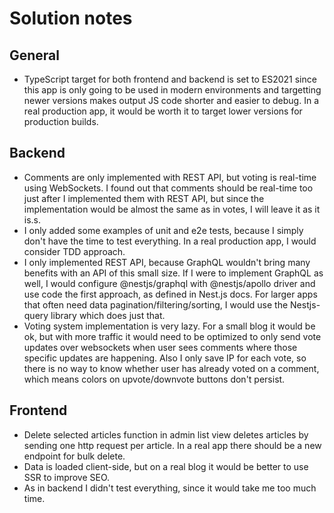 # Solution notes

## General

- TypeScript target for both frontend and backend is set to ES2021 since this app is only going to be used in modern environments and targetting newer versions makes output JS code shorter and easier to debug. In a real production app, it would be worth it to target lower versions for production builds.

## Backend

- Comments are only implemented with REST API, but voting is real-time using WebSockets. I found out that comments should be real-time too just after I implemented them with REST API, but since the implementation would be almost the same as in votes, I will leave it as it is.s.
- I only added some examples of unit and e2e tests, because I simply don't have the time to test everything. In a real production app, I would consider TDD approach.
- I only implemented REST API, because GraphQL wouldn't bring many benefits with an API of this small size. If I were to implement GraphQL as well, I would configure @nestjs/graphql with @nestjs/apollo driver and use code the first approach, as defined in Nest.js docs. For larger apps that often need data pagination/filtering/sorting, I would use the Nestjs-query library which does just that.
- Voting system implementation is very lazy. For a small blog it would be ok, but with more traffic it would need to be optimized to only send vote updates over websockets when user sees comments where those specific updates are happening. Also I only save IP for each vote, so there is no way to know whether user has already voted on a comment, which means colors on upvote/downvote buttons don't persist. 

## Frontend

- Delete selected articles function in admin list view deletes articles by sending one http request per article. In a real app there should be a new endpoint for bulk delete.
- Data is loaded client-side, but on a real blog it would be better to use SSR to improve SEO.
- As in backend I didn't test everything, since it would take me too much time.